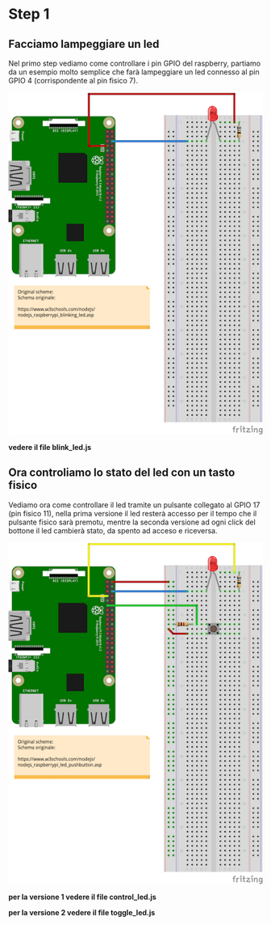 # Step 1 
## Facciamo lampeggiare un led

Nel primo step vediamo come controllare i pin GPIO del raspberry, partiamo da un esempio molto semplice che farà lampeggiare un led connesso al pin GPIO 4 (corrispondente al pin fisico 7).


![collegamenti fisici](/img/rasp_one_led_bb.png)

__vedere il file blink_led.js__


## Ora controliamo lo stato del led con un tasto fisico

Vediamo ora come controllare il led tramite un pulsante collegato al GPIO 17 (pin fisico 11),
nella prima versione il led resterà accesso per il tempo che il pulsante fisico sarà premotu, mentre la seconda versione ad ogni click del bottone il led cambierà stato, da spento ad acceso e riceversa.

![collegamenti fisici](/img/rasp_one_led_btn_bb.png)

__per la versione 1 vedere il file control_led.js__

__per la versione 2 vedere il file toggle_led.js__